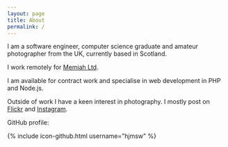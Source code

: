 ```yaml
---
layout: page
title: About
permalink: /
---
```


I am a software engineer, computer science graduate and amateur photographer from the UK, currently based in Scotland.

I work remotely for [Memiah Ltd](http://www.memiah.co.uk/).

I am available for contract work and specialise in web development in PHP and Node.js.

Outside of work I have a keen interest in photography. I mostly post on [Flickr](https://www.flickr.com/photos/j1mb093) and [Instagram](https://www.instagram.com/jhardingphoto/).

GitHub profile:

{% include icon-github.html username="hjmsw" %}


